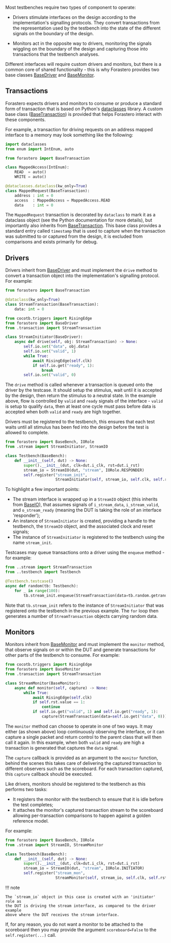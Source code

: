 Most testbenches require two types of component to operate:

 * Drivers stimulate interfaces on the design according to the implementation's
   signalling protocols. They convert transactions from the representation used
   by the testbench into the state of the different signals on the boundary of
   the design.

 * Monitors act in the opposite way to drivers, monitoring the signals wiggling
   on the boundary of the design and capturing those into transactions that the
   testbench analyses.

Different interfaces will require custom drivers and monitors, but there is a
common core of shared functionality - this is why Forastero provides two base
classes [BaseDriver](./classes/driver.md) and [BaseMonitor](./classes/monitor.md).

## Transactions

Forastero expects drivers and monitors to consume or produce a standard form of
transaction that is based on Python's
[dataclasses](https://docs.python.org/3/library/dataclasses.html) library. A
custom base class ([BaseTransaction](./classes/transaction.md)) is provided that
helps Forastero interact with these components.

For example, a transaction for driving requests on an address mapped interface
to a memory may look something like the following:

```python title="tb/mapped/transaction.py"
import dataclasses
from enum import IntEnum, auto

from forastero import BaseTransaction

class MappedAccess(IntEnum):
    READ  = auto()
    WRITE = auto()

@dataclasses.dataclass(kw_only=True)
class MappedRequest(BaseTransaction):
    address : int = 0
    access  : MappedAccess = MappedAccess.READ
    data    : int = 0
```

The `MappedRequest` transaction is decorated by `dataclass` to mark it as a
dataclass object (see the Python documentation for more details), but importantly
also inherits from [BaseTransaction](./classes/transaction.md). This base class
provides a standard entry called `timestamp` that is used to capture when the
transaction was submitted to or captured from the design, it is excluded from
comparisons and exists primarily for debug.

## Drivers

Drivers inherit from [BaseDriver](classes/driver.md) and must implement the
`drive` method to convert a transaction object into the implementation's
signalling protocol. For example:

```python title="tb/stream/transaction.py"
from forastero import BaseTransaction

@dataclass(kw_only=True)
class StreamTransaction(BaseTransaction):
    data: int = 0
```

```python title="tb/stream/initiator.py"
from cocotb.triggers import RisingEdge
from forastero import BaseDriver
from .transaction import StreamTransaction

class StreamInitiator(BaseDriver):
    async def drive(self, obj: StreamTransaction) -> None:
        self.io.set("data", obj.data)
        self.io.set("valid", 1)
        while True:
            await RisingEdge(self.clk)
            if self.io.get("ready", 1):
                break
        self.io.set("valid", 0)
```

The `drive` method is called whenever a transaction is queued onto the driver by
the testcase. It should setup the stimulus, wait until it is accepted by the
design, then return the stimulus to a neutral state. In the example above, flow
is controlled by `valid` and `ready` signals of the interface - `valid` is
setup to qualify `data`, then at least one cycle must pass before data is
accepted when both `valid` and `ready` are high together.

Drivers must be registered to the testbench, this ensures that each test waits
until all stimulus has been fed into the design before the test is allowed to
complete.

```python title="tb/testbench.py"
from forastero import BaseBench, IORole
from .stream import StreamInitiator, StreamIO

class Testbench(BaseBench):
    def __init__(self, dut) -> None:
        super().__init__(dut, clk=dut.i_clk, rst=dut.i_rst)
        stream_io = StreamIO(dut, "stream", IORole.RESPONDER)
        self.register("stream_init",
                      StreamInitiator(self, stream_io, self.clk, self.rst))
```

To highlight a few important points:

 * The stream interface is wrapped up in a `StreamIO` object (this inherits
   from [BaseIO](./classes/io.md)), that assumes signals of `i_stream_data`,
   `i_stream_valid`, and `o_stream_ready` (meaning the DUT is taking the role
   of an interface 'responder');
 * An instance of `StreamInitiator` is created, providing a handle to the
   testbench, the `StreamIO` object, and the associated clock and reset signals;
 * The instance of `StreamInitiator` is registered to the testbench using the
   name `stream_init`.

Testcases may queue transactions onto a driver using the `enqueue` method - for
example:

```python title="tb/testcases/random.py"
from ..stream import StreamTransaction
from ..testbench import Testbench

@Testbench.testcase()
async def random(tb: Testbench):
    for _ in range(100):
        tb.stream_init.enqueue(StreamTransaction(data=tb.random.getrandbits(32)))
```

Note that `tb.stream_init` refers to the instance of `StreamInitiator` that was
registered onto the testbench in the previous example. The `for` loop then
generates a number of `StreamTransaction` objects carrying random data.

## Monitors

Monitors inherit from [BaseMonitor](./classes/monitor.md) and must implement the
`monitor` method, that observe signals on or within the DUT and generate
transactions for other parts of the testbench to consume. For example:

```python title="tb/stream/monitor.py"
from cocotb.triggers import RisingEdge
from forastero import BaseMonitor
from .transaction import StreamTransaction

class StreamMonitor(BaseMonitor):
    async def monitor(self, capture) -> None:
        while True:
            await RisingEdge(self.clk)
            if self.rst.value == 1:
                continue
            if self.io.get("valid", 1) and self.io.get("ready", 1):
                capture(StreamTransaction(data=self.io.get("data", 0)))
```

The `monitor` method can choose to operate in one of two ways. It may either (as
shown above) loop continuously observing the interface, or it can capture a
single packet and return control to the parent class that will then call it
again. In this example, when both `valid` and `ready` are high a transaction is
generated that captures the `data` signal.

The `capture` callback is provided as an argument to the `monitor` function,
behind the scenes this takes care of delivering the captured transaction to
different observers such as the scoreboard. For each transaction captured, this
`capture` callback should be executed.

Like drivers, monitors should be registered to the testbench as this performs
two tasks:

 * It registers the monitor with the testbench to ensure that it is idle before
   the test completes;
 * It attaches the monitor's captured transaction stream to the scoreboard
   allowing per-transaction comparisons to happen against a golden reference model.

For example:

```python title="tb/testbench.py"
from forastero import BaseBench, IORole
from .stream import StreamIO, StreamMonitor

class Testbench(BaseBench):
    def __init__(self, dut) -> None:
        super().__init__(dut, clk=dut.i_clk, rst=dut.i_rst)
        stream_io = StreamIO(dut, "stream", IORole.INITIATOR)
        self.register("stream_mon",
                      StreamMonitor(self, stream_io, self.clk, self.rst))
```

!!! note

    The `stream_io` object in this case is created with an 'initiator' role as
    the DUT is driving the stream interface, as compared to the driver example
    above where the DUT receives the stream interface.

If, for any reason, you do not want a monitor to be attached to the scoreboard
then you may provide the argument `scoreboard=False` to the `self.register(...)`
call.

